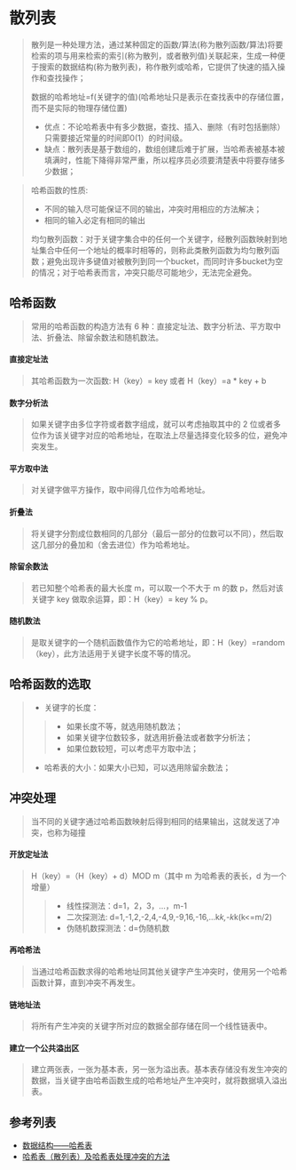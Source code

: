 # 散列表
> 散列是一种处理方法，通过某种固定的函数/算法(称为散列函数/算法)将要检索的项与用来检索的索引(称为散列，或者散列值)关联起来，生成一种便于搜索的数据结构(称为散列表)，称作散列或哈希，它提供了快速的插入操作和查找操作；
>
> 数据的哈希地址=f(关键字的值)(哈希地址只是表示在查找表中的存储位置，而不是实际的物理存储位置)
>
> - 优点：不论哈希表中有多少数据，查找、插入、删除（有时包括删除）只需要接近常量的时间即0(1）的时间级。
> - 缺点：散列表是基于数组的，数组创建后难于扩展，当哈希表被基本被填满时，性能下降得非常严重，所以程序员必须要清楚表中将要存储多少数据；

> 哈希函数的性质:
>
> - 不同的输入尽可能保证不同的输出，冲突时用相应的方法解决；
> - 相同的输入必定有相同的输出
>
> 均匀散列函数：对于关键字集合中的任何一个关键字，经散列函数映射到地址集合中任何一个地址的概率时相等的，则称此类散列函数为均匀散列函数；避免出现许多键值对被散列到同一个bucket，而同时许多bucket为空的情况；对于哈希表而言，冲突只能尽可能地少，无法完全避免。

## 哈希函数
> 常用的哈希函数的构造方法有 6 种：直接定址法、数字分析法、平方取中法、折叠法、除留余数法和随机数法。

#### 直接定址法
> 其哈希函数为一次函数: H（key）= key 或者 H（key）=a * key + b

#### 数字分析法
> 如果关键字由多位字符或者数字组成，就可以考虑抽取其中的 2 位或者多位作为该关键字对应的哈希地址，在取法上尽量选择变化较多的位，避免冲突发生。

#### 平方取中法
> 对关键字做平方操作，取中间得几位作为哈希地址。

#### 折叠法
> 将关键字分割成位数相同的几部分（最后一部分的位数可以不同），然后取这几部分的叠加和（舍去进位）作为哈希地址。

#### 除留余数法
> 若已知整个哈希表的最大长度 m，可以取一个不大于 m 的数 p，然后对该关键字 key 做取余运算，即：H（key）= key % p。

#### 随机数法
> 是取关键字的一个随机函数值作为它的哈希地址，即：H（key）=random（key），此方法适用于关键字长度不等的情况。

## 哈希函数的选取
> - 关键字的长度：
>> - 如果长度不等，就选用随机数法；
>> - 如果关键字位数较多，就选用折叠法或者数字分析法；
>> - 如果位数较短，可以考虑平方取中法；
> - 哈希表的大小：如果大小已知，可以选用除留余数法；

## 冲突处理
> 当不同的关键字通过哈希函数映射后得到相同的结果输出，这就发送了冲突，也称为碰撞
#### 开放定址法
> H（key）=（H（key）+ d）MOD m（其中 m 为哈希表的表长，d 为一个增量）
>> - 线性探测法：d=1，2，3，…，m-1
>> - 二次探测法: d=1,-1,2,-2,4,-4,9,-9,16,-16,…k*k,-k*k(k<=m/2)
>> - 伪随机数探测法：d=伪随机数

#### 再哈希法
> 当通过哈希函数求得的哈希地址同其他关键字产生冲突时，使用另一个哈希函数计算，直到冲突不再发生。

#### 链地址法
> 将所有产生冲突的关键字所对应的数据全部存储在同一个线性链表中。

#### 建立一个公共溢出区
> 建立两张表，一张为基本表，另一张为溢出表。基本表存储没有发生冲突的数据，当关键字由哈希函数生成的哈希地址产生冲突时，就将数据填入溢出表。

## 参考列表
- [数据结构——哈希表](https://juejin.im/post/5a1bd0be51882509e5436548)
- [哈希表（散列表）及哈希表处理冲突的方法](http://data.biancheng.net/view/63.html)


